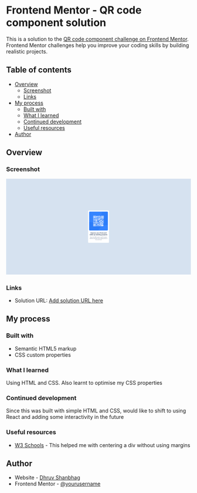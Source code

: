 # Frontend Mentor - QR code component solution

This is a solution to the [QR code component challenge on Frontend Mentor](https://www.frontendmentor.io/challenges/qr-code-component-iux_sIO_H). Frontend Mentor challenges help you improve your coding skills by building realistic projects. 

## Table of contents

- [Overview](#overview)
  - [Screenshot](#screenshot)
  - [Links](#links)
- [My process](#my-process)
  - [Built with](#built-with)
  - [What I learned](#what-i-learned)
  - [Continued development](#continued-development)
  - [Useful resources](#useful-resources)
- [Author](#author)


## Overview

### Screenshot

![](./screenshot.png)


### Links

- Solution URL: [Add solution URL here](https://github.com/dhruvshan/frontend-mentor-qr-code)

## My process

### Built with

- Semantic HTML5 markup
- CSS custom properties

### What I learned

Using HTML and CSS. Also learnt to optimise my CSS properties

### Continued development

Since this was built with simple HTML and CSS, would like to shift to using React and adding some interactivity in the future

### Useful resources

- [W3 Schools](https://www.w3schools.com/howto/howto_css_center-vertical.asp) - This helped me with centering a div without using margins

## Author

- Website - [Dhruv Shanbhag](https://dhruvshan.github.io)
- Frontend Mentor - [@yourusername](https://www.frontendmentor.io/profile/dhruvshan)

